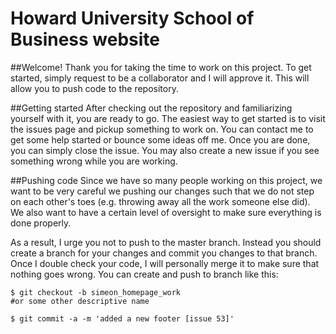 # Howard University School of Business website

##Welcome!
  Thank you for taking the time to work on this project. To get started, simply request to be a collaborator and I will approve it. This will allow you to push code to the repository.

##Getting started 
  After checking out the repository and familiarizing yourself with it, you are ready to go. The easiest way to get started is to visit the issues page and pickup something to work on. You can contact me to get some help started or bounce some ideas off me. Once you are done, you can simply close the issue. You may also create a new issue if you see something wrong while you are working.

##Pushing code
  Since we have so many people working on this project, we want to be very careful we pushing our changes such that we do not step on each other's toes (e.g. throwing away all the work someone else did). We also want to have a certain level of oversight to make sure everything is done properly. 
  
  As a result, I urge you not to push to the master branch. Instead you should create a branch for your changes and commit you changes to that branch. Once I double check your code, I will personally merge it to make sure that nothing goes wrong. You can create and push to branch like this:
  ~~~
  $ git checkout -b simeon_homepage_work  
  #or some other descriptive name
  
  $ git commit -a -m 'added a new footer [issue 53]'
  ~~~